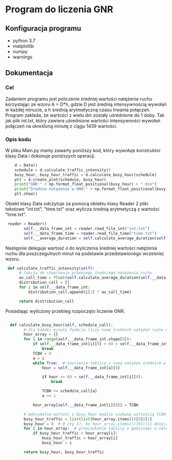 # Program do liczenia GNR
## Konfiguracja programu
  - python 3.7
  - matplotlib
  - numpy 
  - warnings 
  

## Dokumentacja

### Cel
Zadaniem programu jest policzenie średniej wartości natężenia ruchu korzystając ze wzoru A = D*h, gdzie D jest średnią intensywnością wywołań w każdej minucie, a h średnią arytmetyczną czasu trwania połączeń. Program zakłada, że wartości z wielu dni zostały uśrednione do 1 doby. Tak jak plik int.txt, który zawiera uśrednione wartości intensywności wywołań połączeń na określoną minutę z ciągu 1439 wartości.

### Opis kodu

W pliku Main.py mamy zawarty poniższy kod, który wywołuje konstruktor klasy Data i dokonuje poniższych operacji. 

```python
    d = Data()
    schedule = d.calculate_traffic_intensity()
    busy_hour, busy_hour_traffic = d.calculate_busy_hour(schedule)
    plt = d.create_plot(schedule, busy_hour)
    print("GNR:" + np.format_float_positional(busy_hour) + " min")
    print("Średnie natężenie w GNR:" + np.format_float_positional(busy_hour_traffic, 2) + " połączenio-minut")
    plt.show()
```

Obiekt klasy Data odczytuje za pomocą obiektu klasy Reader 2 pliki tekstowe "int.txt", "time.txt" oraz wylicza średnią arytmetyczą z wartości "time.txt".

```python
 reader = Reader()
        self.__data_frame_int = reader.read_file_int("int.txt")
        self.__data_frame_time = reader.read_file_time("time.txt")
        self.__average_duration = self.calculate_average_duration(self.__data_frame_time)
```

  Następnie deleguje wartosć `d` do wyliczenia średniej wartości natężenia ruchu dla poszczegulnych minut na podstawie przedstawionego wcześniej wzoru. 
  
  ```python
   def calculate_traffic_intensity(self):
        # fukcja do stworzenia przebiegu średniego natężenia ruchu
        av_call_time = float(self.calculate_average_duration(self.__data_frame_time))
        distribution_call = []
        for i in self.__data_frame_int:
            distribution_call.append(i[1] * av_call_time)

        return distribution_call
  ```
Posiadając wyliczony przebieg rozpoczęto liczenie GNR.

```python

  def calculate_busy_hour(self, schedule_call):
        # dla każdej minuty funkcja liczy sumę średnich natężeń ruchu dla 1 godziny
        hour_array = {}
        for i in range(self.__data_frame_int.shape[0]):
            if self.__data_frame_int[i][0] + 60 > self.__data_frame_int[-1][0]:  # kończy pętle aby nie wyszła o godzinę za daleko
                break
            TCBH = 0
            a = i
            while True:  # tworzenie tablicy z sumą natężen średnich w poszczególnych godzinach
                hour = self.__data_frame_int[a][0]

                if hour >= 60 + self.__data_frame_int[i][0]:
                    break

                TCBH += schedule_call[a]
                a += 1

            hour_array[self.__data_frame_int[i][0]] = TCBH

        # maksymalna wartość z busy_hour będzie szukaną wartością TCBH
        busy_hour_traffic = list(list(hour_array.items())[0])[1]
        busy_hour = 0  # 0 czy 1?, bo hour_array.items())[0])[1] dotyczy 1, ale to znów kwestia interpreteacji przedziału
        for i in hour_array:  # przeszukanie tablicy z godzinami w celu znalezienia największej wartości
            if busy_hour_traffic < hour_array[i]:
                busy_hour_traffic = hour_array[i]
                busy_hour = i

        return busy_hour, busy_hour_traffic
```
